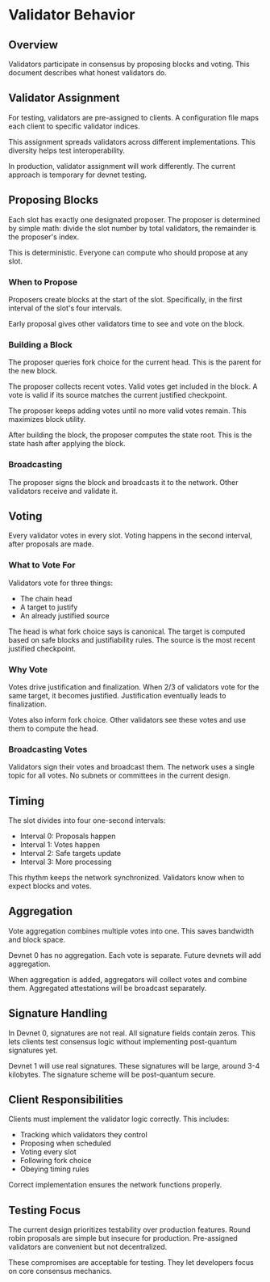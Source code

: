 # Validator Behavior

## Overview

Validators participate in consensus by proposing blocks and voting. This
document describes what honest validators do.

## Validator Assignment

For testing, validators are pre-assigned to clients. A configuration file maps
each client to specific validator indices.

This assignment spreads validators across different implementations. This
diversity helps test interoperability.

In production, validator assignment will work differently. The current approach
is temporary for devnet testing.

## Proposing Blocks

Each slot has exactly one designated proposer. The proposer is determined by
simple math: divide the slot number by total validators, the remainder is the
proposer's index.

This is deterministic. Everyone can compute who should propose at any slot.

### When to Propose

Proposers create blocks at the start of the slot. Specifically, in the first
interval of the slot's four intervals.

Early proposal gives other validators time to see and vote on the block.

### Building a Block

The proposer queries fork choice for the current head. This is the parent for
the new block.

The proposer collects recent votes. Valid votes get included in the block.
A vote is valid if its source matches the current justified checkpoint.

The proposer keeps adding votes until no more valid votes remain. This
maximizes block utility.

After building the block, the proposer computes the state root. This is the
state hash after applying the block.

### Broadcasting

The proposer signs the block and broadcasts it to the network. Other validators
receive and validate it.

## Voting

Every validator votes in every slot. Voting happens in the second interval,
after proposals are made.

### What to Vote For

Validators vote for three things:

- The chain head
- A target to justify
- An already justified source

The head is what fork choice says is canonical. The target is computed based on
safe blocks and justifiability rules. The source is the most recent justified
checkpoint.

### Why Vote

Votes drive justification and finalization. When 2/3 of validators vote for the
same target, it becomes justified. Justification eventually leads to
finalization.

Votes also inform fork choice. Other validators see these votes and use them to
compute the head.

### Broadcasting Votes

Validators sign their votes and broadcast them. The network uses a single topic
for all votes. No subnets or committees in the current design.

## Timing

The slot divides into four one-second intervals:

- Interval 0: Proposals happen
- Interval 1: Votes happen
- Interval 2: Safe targets update
- Interval 3: More processing

This rhythm keeps the network synchronized. Validators know when to expect
blocks and votes.

## Aggregation

Vote aggregation combines multiple votes into one. This saves bandwidth and
block space.

Devnet 0 has no aggregation. Each vote is separate. Future devnets will add
aggregation.

When aggregation is added, aggregators will collect votes and combine them.
Aggregated attestations will be broadcast separately.

## Signature Handling

In Devnet 0, signatures are not real. All signature fields contain zeros. This
lets clients test consensus logic without implementing post-quantum signatures
yet.

Devnet 1 will use real signatures. These signatures will be large, around 3-4
kilobytes. The signature scheme will be post-quantum secure.

## Client Responsibilities

Clients must implement the validator logic correctly. This includes:

- Tracking which validators they control
- Proposing when scheduled
- Voting every slot
- Following fork choice
- Obeying timing rules

Correct implementation ensures the network functions properly.

## Testing Focus

The current design prioritizes testability over production features. Round
robin proposals are simple but insecure for production. Pre-assigned validators
are convenient but not decentralized.

These compromises are acceptable for testing. They let developers focus on core
consensus mechanics.
